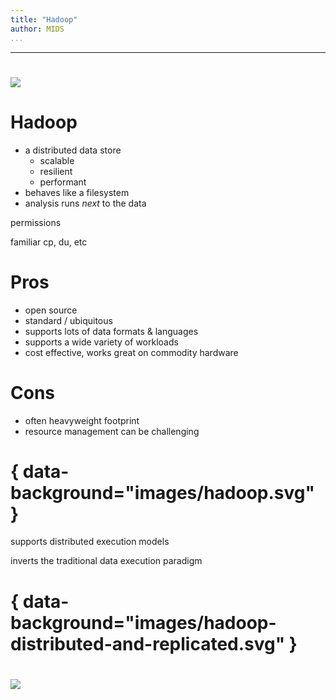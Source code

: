 ```yaml
---
title: "Hadoop"
author: MIDS
...
```


---

# 

![](images/hadoop-logo-no-back-5000.png)



# Hadoop

- a distributed data store
    - scalable
    - resilient
    - performant
- behaves like a filesystem
- analysis runs _next_ to the data

<div class="notes">
permissions

familiar cp, du, etc
</div>


# Pros

- open source
- standard / ubiquitous 
- supports lots of data formats & languages
- supports a wide variety of workloads
- cost effective, works great on commodity hardware


# Cons

- often heavyweight footprint
- resource management can be challenging


# { data-background="images/hadoop.svg" }

<div class="notes">
supports distributed execution models

inverts the traditional data execution paradigm
</div>


# { data-background="images/hadoop-distributed-and-replicated.svg" }


#

<img class="logo" src="images/berkeley-school-of-information-logo.png"/>
